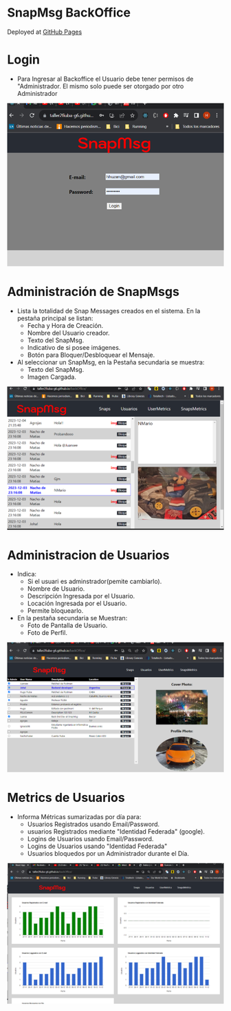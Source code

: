 # SnapMsg BackOffice

Deployed at [GitHub Pages](https://taller2fiuba-g6.github.io/backOffice/)

# Login

-   Para Ingresar al Backoffice el Usuario debe tener permisos de "Administrador. El mismo solo puede ser otorgado por otro Administrador

![Pantalla de  Login](images/1.png)

# Administración de SnapMsgs

-   Lista la totalidad de Snap Messages creados en el sistema. En la pestaña principal se listan:
    -   Fecha y Hora de Creación.
    -   Nombre del Usuario creador.
    -   Texto del SnapMsg.
    -   Indicativo de si posee imágenes.
    -   Botón para Bloquer/Desbloquear el Mensaje.
-   Al seleccionar un SnapMsg, en la Pestaña secundaria se muestra:
    -   Texto del SnapMsg.
    -   Imagen Cargada.

![Pantalla Administración SnapMsg](images/2.png)

# Administracion de Usuarios

-   Indica:
    -   Si el usuari es adminstrador(pemite cambiarlo).
    -   Nombre de Usuario.
    -   Descripción Ingresada por el Usuario.
    -   Locación Ingresada por el Usuario.
    -   Permite bloquearlo.
-   En la pestaña secundaria se Muestran:
    -   Foto de Pantalla de Usuario.
    -   Foto de Perfil.

![Pantalla Administración de Usaurios](images/3.png)

# Metrics de Usuarios

-   Informa Métricas sumarizadas por día para:
    -   Usuarios Registrados usando Email/Password.
    -   usuarios Registrados mediante "Identidad Federada" (google).
    -   Logins de Usuarios usando Email/Password.
    -   Logins de Usuarios usando "Identidad Federada"
    -   Usuarios bloquedos por un Administrador durante el Día.

![Pantalla Métricas de Usuario](images/4.png)
